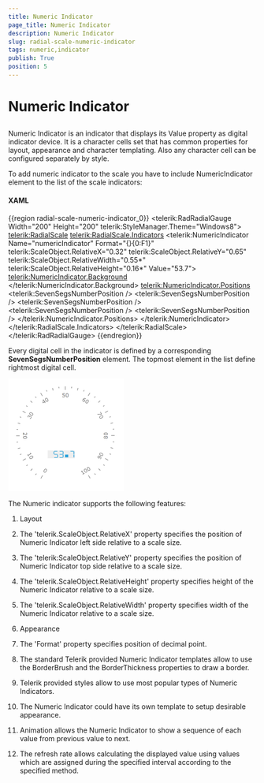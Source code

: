 ```yaml
---
title: Numeric Indicator
page_title: Numeric Indicator
description: Numeric Indicator
slug: radial-scale-numeric-indicator
tags: numeric,indicator
publish: True
position: 5
---
```


# Numeric Indicator



## 

Numeric Indicator is an indicator that displays its Value property as digital indicator device. It is a character cells set that has common properties for layout, appearance and character templating. Also any character cell can be configured separately by style.

To add numeric indicator to the scale you have to include NumericIndicator element to the list of the scale indicators:

#### __XAML__

{{region radial-scale-numeric-indicator_0}}
	<telerik:RadRadialGauge Width="200" Height="200" telerik:StyleManager.Theme="Windows8">
	    <telerik:RadialScale>
	        <telerik:RadialScale.Indicators>
	            <telerik:NumericIndicator Name="numericIndicator"
	                                Format="{}{0:F1}"
	                                telerik:ScaleObject.RelativeX="0.32"
	                                telerik:ScaleObject.RelativeY="0.65"
	                                telerik:ScaleObject.RelativeWidth="0.55*"
	                                telerik:ScaleObject.RelativeHeight="0.16*"
	                                Value="53.7">
	                <telerik:NumericIndicator.Background>
	                    <SolidColorBrush Color="#EEEEEE"/>
	                </telerik:NumericIndicator.Background>
	                <telerik:NumericIndicator.Positions>
	                    <telerik:SevenSegsNumberPosition />
	                    <telerik:SevenSegsNumberPosition />
	                    <telerik:SevenSegsNumberPosition />
	                    <telerik:SevenSegsNumberPosition />
	                    <telerik:SevenSegsNumberPosition />
	                </telerik:NumericIndicator.Positions>
	            </telerik:NumericIndicator>
	        </telerik:RadialScale.Indicators>
	    </telerik:RadialScale>
	</telerik:RadRadialGauge>
	{{endregion}}



Every digital cell in the indicator is defined by a corresponding __SevenSegsNumberPosition__ element. The topmost element in the list define rightmost digital cell.

![](images/RadialScaleNumericIndicator.png)

The Numeric indicator supports the following features:

1. Layout 


1. The 'telerik.ScaleObject.RelativeX' property specifies the position of Numeric Indicator left side relative to a scale size.

1. The 'telerik:ScaleObject.RelativeY' property specifies the position of Numeric Indicator top side relative to a scale size.

1. The 'telerik.ScaleObject.RelativeHeight' property specifies height of the Numeric Indicator relative to a scale size.

1. The 'telerik.ScaleObject.RelativeWidth' property specifies width of the Numeric Indicator relative to a scale size.

1. Appearance 


1. The 'Format' property specifies position of decimal point.

1. The standard Telerik provided Numeric Indicator templates allow to use the BorderBrush and the BorderThickness properties to draw a border.

1. Telerik provided styles allow to use most popular types of Numeric Indicators.

1. The Numeric Indicator could have its own template to setup desirable appearance.

1. Animation allows the Numeric Indicator to show a sequence of each value from previous value to next.

1. The refresh rate allows calculating the displayed value using values which are assigned during the specified interval according to the specified method.
